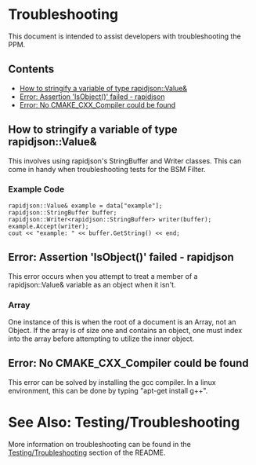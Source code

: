 # Troubleshooting
This document is intended to assist developers with troubleshooting the PPM.

## Contents
- [How to stringify a variable of type rapidjson::Value&](#How-to-stringify-a-variable-of-type-rapidjson::Value&)
- [Error: Assertion 'IsObject()' failed - rapidjson](#Error:-Assertion-'IsObject()'-failed---rapidjson)
- [Error: No CMAKE_CXX_Compiler could be found](#Error:-No-CMAKE_CXX_Compiler-could-be-found)

## How to stringify a variable of type rapidjson::Value&
This involves using rapidjson's StringBuffer and Writer classes. This can come in handy when troubleshooting tests for the BSM Filter.

### Example Code
    rapidjson::Value& example = data["example"];
    rapidjson::StringBuffer buffer;
    rapidjson::Writer<rapidjson::StringBuffer> writer(buffer);
    example.Accept(writer);
    cout << "example: " << buffer.GetString() << end;

## Error: Assertion 'IsObject()' failed - rapidjson
This error occurs when you attempt to treat a member of a rapidjson::Value& variable as an object when it isn't.

### Array
One instance of this is when the root of a document is an Array, not an Object. If the array is of size one and contains an object, one must index into the array before attempting to utilize the inner object.

## Error: No CMAKE_CXX_Compiler could be found
This error can be solved by installing the gcc compiler. In a linux environment, this can be done by typing "apt-get install g++".

# See Also: Testing/Troubleshooting
More information on troubleshooting can be found in the [Testing/Troubleshooting](../README.md#Testing/Troubleshooting) section of the README.